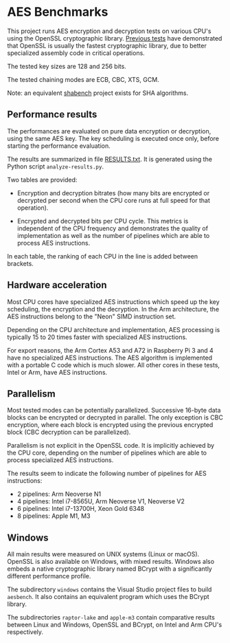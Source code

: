 # AES Benchmarks

This project runs AES encryption and decryption tests on various CPU's using the
OpenSSL cryptographic library. [Previous tests](https://github.com/lelegard/cryptobench)
have demonstrated that OpenSSL is usually the fastest cryptographic library, due
to better specialized assembly code in critical operations.

The tested key sizes are 128 and 256 bits.

The tested chaining modes are ECB, CBC, XTS, GCM.

Note: an equivalent [shabench](https://github.com/lelegard/shabench) project exists
for SHA algorithms.

## Performance results

The performances are evaluated on pure data encryption or decryption, using the
same AES key. The key scheduling is executed once only, before starting the
performance evaluation.

The results are summarized in file [RESULTS.txt](RESULTS.txt).
It is generated using the Python script `analyze-results.py`.

Two tables are provided:

- Encryption and decryption bitrates (how many bits are encrypted or decrypted per
  second when the CPU core runs at full speed for that operation).

- Encrypted and decrypted bits per CPU cycle. This metrics is independent of the
  CPU frequency and demonstrates the quality of implementation as well as the
  number of pipelines which are able to process AES instructions.

In each table, the ranking of each CPU in the line is added between brackets.

## Hardware acceleration

Most CPU cores have specialized AES instructions which speed up the key scheduling,
the encryption and the decryption. In the Arm architecture, the AES instructions
belong to the "Neon" SIMD instruction set.

Depending on the CPU architecture and implementation, AES processing is typically
15 to 20 times faster with specialized AES instructions.

For export reasons, the Arm Cortex A53 and A72 in Raspberry Pi 3 and 4 have no
specialized AES instructions. The AES algorithm is implemented with a portable C code
which is much slower. All other cores in these tests, Intel or Arm, have AES instructions.

## Parallelism

Most tested modes can be potentially parallelized. Successive 16-byte data blocks can
be encrypted or decrypted in parallel. The only exception is CBC encryption, where
each block is encrypted using the previous encrypted block (CBC decryption can be
parallelized).

Parallelism is not explicit in the OpenSSL code. It is implicitly achieved by the CPU
core, depending on the number of pipelines which are able to process specialized AES
instructions.

The results seem to indicate the following number of pipelines for AES instructions:

- 2 pipelines: Arm Neoverse N1
- 4 pipelines: Intel i7-8565U, Arm Neoverse V1, Neoverse V2
- 6 pipelines: Intel i7-13700H, Xeon Gold 6348
- 8 pipelines: Apple M1, M3

## Windows

All main results were measured on UNIX systems (Linux or macOS). OpenSSL is also available
on Windows, with mixed results. Windows also embeds a native cryptographic library named
BCrypt with a significantly different performance profile.

The subdirectory `windows` contains the Visual Studio project files to build `aesbench`.
It also contains an equivalent program which uses the BCrypt library.

The subdirectories `raptor-lake` and `apple-m3` contain comparative results between
Linux and Windows, OpenSSL and BCrypt, on Intel and Arm CPU's respectively.

